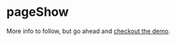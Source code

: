 pageShow
========

More info to follow, but go ahead and [checkout the demo](http://www.mozmorris.com/pageShow/).
